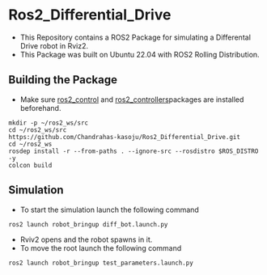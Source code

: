 # Ros2_Differential_Drive
- This Repository contains a ROS2 Package for simulating a Differental Drive robot in Rviz2.
- This Package was built on Ubuntu 22.04 with ROS2 Rolling Distribution.
## Building the Package
- Make sure [ros2_control](https://github.com/ros-controls/ros2_control) and [ros2_controllers](https://github.com/ros-controls/ros2_controllers)packages are installed beforehand.
```
mkdir -p ~/ros2_ws/src
cd ~/ros2_ws/src
https://github.com/Chandrahas-kasoju/Ros2_Differential_Drive.git
cd ~/ros2_ws
rosdep install -r --from-paths . --ignore-src --rosdistro $ROS_DISTRO -y
colcon build
```
## Simulation
- To start the simulation launch the following command
```
ros2 launch robot_bringup diff_bot.launch.py
```
- Rviv2 opens and the robot spawns in it.
- To move the root launch the following command
```
ros2 launch robot_bringup test_parameters.launch.py
```
